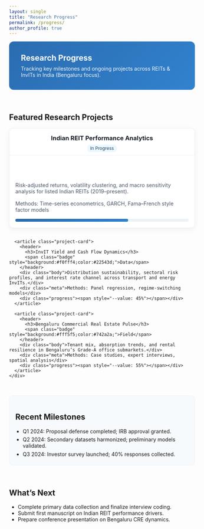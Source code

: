 ```yaml
---
layout: single
title: "Research Progress"
permalink: /progress/
author_profile: true
---
```


<style>
:root {
  --brand: #2b6cb0;
  --brand-accent: #3182ce;
  --surface: #ffffff;
  --text: #1a202c;
  --muted: #4a5568;
  --bg: #f7fafc;
}

.progress-wrap {
  display: grid;
  gap: 2rem;
}

.progress-hero {
  background: linear-gradient(135deg, var(--brand), var(--brand-accent));
  color: #fff;
  border-radius: 12px;
  padding: 2rem;
}
.progress-hero h1 { margin: 0 0 .5rem 0; }
.progress-hero p { margin: 0; opacity: .95; }

.projects-grid {
  display: grid;
  grid-template-columns: repeat(auto-fit, minmax(280px, 1fr));
  gap: 1rem;
}
.project-card {
  background: var(--surface);
  border-radius: 10px;
  box-shadow: 0 4px 16px rgba(0,0,0,.06);
  border: 1px solid rgba(0,0,0,.06);
  overflow: hidden;
  display: grid;
}
.project-card header { padding: 1rem 1rem .5rem; border-bottom: 1px solid #edf2f7; }
.project-card header h3 { margin: 0; color: var(--text); }
.project-card header .badge { display: inline-block; margin-top: .5rem; padding: .15rem .5rem; font-size: .75rem; border-radius: .5rem; background: #ebf8ff; color: #2a4365; }
.project-card .body { padding: 1rem; color: var(--muted); }
.project-card .meta { padding: 0 1rem 1rem; font-size: .875rem; color: var(--muted); }
.project-card .progress {
  height: 8px; background: #edf2f7; border-radius: 4px; margin: 0 1rem 1rem;
}
.project-card .progress > span { display: block; height: 100%; background: linear-gradient(90deg, var(--brand), var(--brand-accent)); border-radius: 4px; width: var(--value, 0%); }

.milestones {
  background: var(--bg);
  border-radius: 10px;
  padding: 1rem;
  border: 1px solid #edf2f7;
}
.milestones ul { margin: 0; padding-left: 1.25rem; }
.milestones li { margin: .35rem 0; }

@media (max-width: 640px) {
  .progress-hero { padding: 1.25rem; border-radius: 10px; }
}
</style>

<div class="progress-wrap">
  <section class="progress-hero">
    <h1>Research Progress</h1>
    <p>Tracking key milestones and ongoing projects across REITs &amp; InvITs in India (Bengaluru focus).</p>
  </section>

  <section>
    <h2>Featured Research Projects</h2>
    <div class="projects-grid">
      <article class="project-card">
        <header>
          <h3>Indian REIT Performance Analytics</h3>
          <span class="badge">In Progress</span>
        </header>
        <div class="body">Risk-adjusted returns, volatility clustering, and macro sensitivity analysis for listed Indian REITs (2019–present).</div>
        <div class="meta">Methods: Time-series econometrics, GARCH, Fama–French style factor models</div>
        <div class="progress"><span style="--value: 65%"></span></div>
      </article>

      <article class="project-card">
        <header>
          <h3>InvIT Yield and Cash Flow Dynamics</h3>
          <span class="badge" style="background:#f0fff4;color:#22543d;">Data</span>
        </header>
        <div class="body">Distribution sustainability, sectoral risk profiles, and interest rate channel across transport and energy InvITs.</div>
        <div class="meta">Methods: Panel regression, regime-switching models</div>
        <div class="progress"><span style="--value: 45%"></span></div>
      </article>

      <article class="project-card">
        <header>
          <h3>Bengaluru Commercial Real Estate Pulse</h3>
          <span class="badge" style="background:#fff5f5;color:#742a2a;">Field</span>
        </header>
        <div class="body">Tenant mix, absorption trends, and rental resilience in Bengaluru’s Grade-A office submarkets.</div>
        <div class="meta">Methods: Case studies, expert interviews, spatial analysis</div>
        <div class="progress"><span style="--value: 55%"></span></div>
      </article>
    </div>
  </section>

  <section class="milestones">
    <h2>Recent Milestones</h2>
    <ul>
      <li>Q1 2024: Proposal defense completed; IRB approval granted.</li>
      <li>Q2 2024: Secondary datasets harmonized; preliminary models validated.</li>
      <li>Q3 2024: Investor survey launched; 40% responses collected.</li>
    </ul>
  </section>

  <section>
    <h2>What’s Next</h2>
    <ul>
      <li>Complete primary data collection and finalize interview coding.</li>
      <li>Submit first manuscript on Indian REIT performance drivers.</li>
      <li>Prepare conference presentation on Bengaluru CRE dynamics.</li>
    </ul>
  </section>
</div>